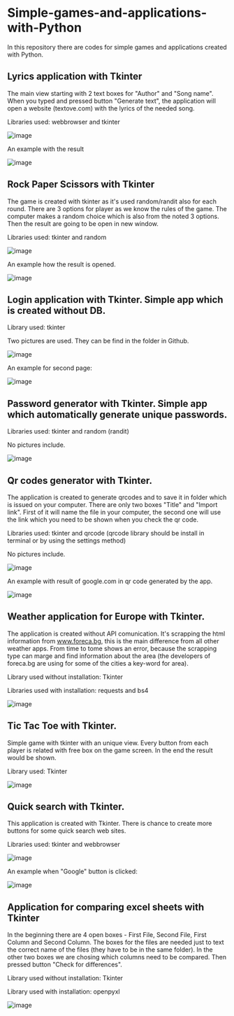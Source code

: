 # Simple-games-and-applications-with-Python
In this repository there are codes for simple games and applications created with Python.

## Lyrics application with Tkinter

The main view starting with 2 text boxes for "Author" and "Song name". When you typed and pressed button "Generate text", the application will open a website (textove.com) with the lyrics of the needed song.

Libraries used: webbrowser and tkinter

![image](https://github.com/AlexanderBedrosyan/Simple-games-and-applications-with-Python/assets/126572116/89b7bbcb-96d5-4c2f-b8e4-f64521496673)

An example with the result

![image](https://github.com/AlexanderBedrosyan/Simple-games-and-applications-with-Python/assets/126572116/3dda9013-a345-4d1f-90c7-fc1676401956)


## Rock Paper Scissors with Tkinter

The game is created with tkinter as it's used random/randit also for each round. There are 3 options for player as we know the rules of the game. The computer makes a random choice which is also from the noted 3 options. Then the result are going to be open in new window.

Libraries used: tkinter and random

![image](https://github.com/AlexanderBedrosyan/Simple-games-and-applications-with-Python/assets/126572116/a431d712-56e5-4e36-9956-98e7edef3931)

An example how the result is opened.

![image](https://github.com/AlexanderBedrosyan/Simple-games-and-applications-with-Python/assets/126572116/25e8f8d4-2df7-47c9-ab8b-5119f98c86dc)


## Login application with Tkinter. Simple app which is created without DB.

Library used: tkinter

Two pictures are used. They can be find in the folder in Github.

![image](https://github.com/AlexanderBedrosyan/Simple-games-and-applications-with-Python/assets/126572116/8168f1f5-dc9f-4871-a893-77ac4115462f)

An example for second page:

![image](https://github.com/AlexanderBedrosyan/Simple-games-and-applications-with-Python/assets/126572116/606e1875-3ef0-4c9a-87f9-97d5f240d6f0)


## Password generator with Tkinter. Simple app which automatically generate unique passwords.
 
Libraries used: tkinter and random (randit)

No pictures include.

![image](https://github.com/AlexanderBedrosyan/Simple-games-and-applications-with-Python/assets/126572116/3e92308c-11da-4091-924f-f91585ebcc77)

## Qr codes generator with Tkinter.

The application is created to generate qrcodes and to save it in folder which is issued on your computer. There are only two boxes "Title" and "Import link". First of it will name the file in your computer, the second one will use the link which you need to be shown when you check the qr code.

Libraries used: tkinter and qrcode (qrcode library should be install in terminal or by using the settings method)

No pictures include.

![image](https://github.com/AlexanderBedrosyan/Simple-games-and-applications-with-Python/assets/126572116/92dff229-d65c-4ef1-8bd0-168c71db37fa)

An example with result of google.com in qr code generated by the app.

![image](https://github.com/AlexanderBedrosyan/Simple-games-and-applications-with-Python/assets/126572116/fce32a3f-cc55-480b-8cb0-97b72244a2dd)

## Weather application for Europe with Tkinter.

The application is created without API comunication. It's scrapping the html information from www.foreca.bg, this is the main difference from all other weather apps. From time to tome shows an error, because the scrapping type can marge and find information about the area (the developers of foreca.bg are using for some of the cities a key-word for area).

Library used without installation: Tkinter

Libraries used with installation: requests and bs4 

![image](https://github.com/AlexanderBedrosyan/Simple-games-and-applications-with-Python/assets/126572116/9b6296d8-430e-44b3-8903-8b55ed6e137c)

## Tic Tac Toe with Tkinter.

Simple game with tkinter with an unique view. Every button from each player is related with free box on the game screen. In the end the result would be shown.

Library used: Tkinter

![image](https://github.com/AlexanderBedrosyan/Simple-games-and-applications-with-Python/assets/126572116/75f7ee37-e6fe-4fbf-80ab-a0bb741077b4)

## Quick search with Tkinter.

This application is created with Tkinter. There is chance to create more buttons for some quick search web sites. 

Libraries used: tkinter and webbrowser

![image](https://github.com/AlexanderBedrosyan/Simple-games-and-applications-with-Python/assets/126572116/a50e929d-65d8-4f1b-962b-3896756afa53)

An example when "Google" button is clicked:

![image](https://github.com/AlexanderBedrosyan/Simple-games-and-applications-with-Python/assets/126572116/4ac9ccfd-cb4b-4a1b-8532-fd3483dd3014)

## Application for comparing excel sheets with Tkinter

In the beginning there are 4 open boxes - First File, Second File, First Column and Second Column. The boxes for the files are needed just to text the correct name of the files (they have to be in the same folder). In the other two boxes we are chosing which columns need to be compared. Then pressed button "Check for differences".

Library used without installation: Tkinter

Library used with installation: openpyxl

![image](https://github.com/AlexanderBedrosyan/Simple-games-and-applications-with-Python/assets/126572116/f0a75742-cd85-491a-b879-23948529799b)
